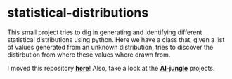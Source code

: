 # statistical-distributions
This small project tries to dig in generating and identifying different statistical distributions using python. Here we have a class that, given a list of values generated from an unknown distribution, tries to discover the distirbution from where these values where drawn from.

I moved this repository [**here**](https://github.com/xfold/the-ai-jungle/tree/gh-pages/statistical_distribution_analyzer/)!
Also, take a look at the [**AI-jungle**](https://xfold.github.io/the-ai-jungle/) projects.
